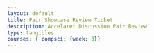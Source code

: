 ```yaml
---
layout: default
title: Pair Showcase Review Ticket
description: Accelaret Discussion Pair Review
type: tangibles
courses: { compsci: {week: 3}}
---
```

